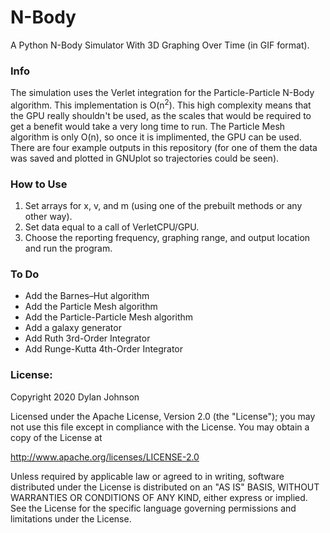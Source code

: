 # N-Body
A Python N-Body Simulator With 3D Graphing Over Time (in GIF format).

### Info
The simulation uses the Verlet integration for the Particle-Particle N-Body algorithm. This implementation is O(n<sup>2</sup>). This high complexity means that the GPU really shouldn't be used, as the scales that would be required to get a benefit would take a very long time to run. The Particle Mesh algorithm is only O(n), so once it is implimented, the GPU can be used. There are four example outputs in this repository (for one of them the data was saved and plotted in GNUplot so trajectories could be seen).

### How to Use
1. Set arrays for x, v, and m (using one of the prebuilt methods or any other way).
2. Set data equal to a call of VerletCPU/GPU.
3. Choose the reporting frequency, graphing range, and output location and run the program.

### To Do
- Add the Barnes–Hut algorithm 
- Add the Particle Mesh algorithm
- Add the Particle-Particle Mesh algorithm
- Add a galaxy generator 
- Add Ruth 3rd-Order Integrator 
- Add Runge-Kutta 4th-Order Integrator 

### License:
Copyright 2020 Dylan Johnson

Licensed under the Apache License, Version 2.0 (the "License");
you may not use this file except in compliance with the License.
You may obtain a copy of the License at

http://www.apache.org/licenses/LICENSE-2.0

Unless required by applicable law or agreed to in writing, software
distributed under the License is distributed on an "AS IS" BASIS,
WITHOUT WARRANTIES OR CONDITIONS OF ANY KIND, either express or implied.
See the License for the specific language governing permissions and
limitations under the License.
